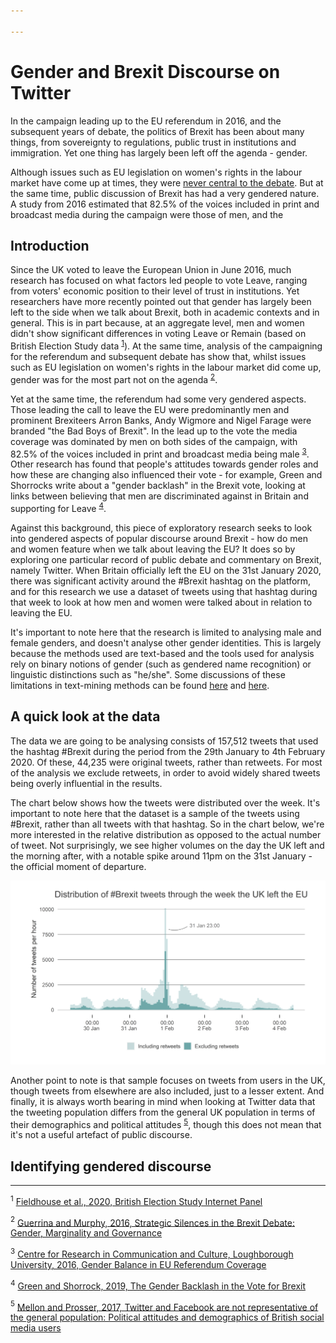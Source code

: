 ```yaml
---

---
```


# Gender and Brexit Discourse on Twitter

In the campaign leading up to the EU referendum in 2016, and the subsequent years of debate, the politics of Brexit has been about many things, from sovereignty to regulations, public trust in institutions and immigration. Yet one thing has largely been left off the agenda - gender.

Although issues such as EU legislation on women's rights in the labour market have come up at times, they were [never central to the debate](https://ecpr.eu/Events/PaperDetails.aspx?PaperID=33436&EventID=114). But at the same time, public discussion of Brexit has had a very gendered nature. A study from 2016 estimated that 82.5% of the voices included in print and broadcast media during the campaign were those of men, and the

## Introduction
Since the UK voted to leave the European Union in June 2016, much research has focused on what factors led people to vote Leave, ranging from voters' economic position to their level of trust in institutions. Yet researchers have more recently pointed out that gender has largely been left to the side when we talk about Brexit, both in academic contexts and in general. This is in part because, at an aggregate level, men and women didn't show significant differences in voting Leave or Remain (based on British Election Study data <sup>[1](#fn1)</sup>). At the same time, analysis of the campaigning for the referendum and subsequent debate has show that, whilst issues such as EU legislation on women's rights in the labour market did come up, gender was for the most part not on the agenda <sup>[2](#fn2)</sup>.

Yet at the same time, the referendum had some very gendered aspects. Those leading the call to leave the EU were predominantly men and prominent Brexiteers Arron Banks, Andy Wigmore and Nigel Farage were branded "the Bad Boys of Brexit". In the lead up to the vote the media coverage was dominated by men on both sides of the campaign, with 82.5% of the voices included in print and broadcast media being male <sup>[3](#fn3)</sup>. Other research has found that people's attitudes towards gender roles and how these are changing also influenced their vote - for example, Green and Shorrocks write about a "gender backlash" in the Brexit vote, looking at links between believing that men are discriminated against in Britain and supporting for Leave <sup>[4](#fn4)</sup>.

Against this background, this piece of exploratory research seeks to look into gendered aspects of popular discourse around Brexit - how do men and women feature when we talk about leaving the EU? It does so by exploring one particular record of public debate and commentary on Brexit, namely Twitter. When Britain officially left the EU on the 31st January 2020, there was significant activity around the #Brexit hashtag on the platform, and for this research we use a dataset of tweets using that hashtag during that week to look at how men and women were talked about in relation to leaving the EU.

It's important to note here that the research is limited to analysing male and female genders, and doesn't analyse other gender identities. This is largely because the methods used are text-based and the tools used for analysis rely on binary notions of gender (such as gendered name recognition) or linguistic distinctions such as "he/she". Some discussions of these limitations in text-mining methods can be found [here](https://www.frontiersin.org/articles/10.3389/fdata.2019.00029/full) and [here](http://www.digitalhumanities.org/dhq/vol/9/3/000223/000223.html).

 
## A quick look at the data
The data we are going to be analysing consists of 157,512 tweets that used the hashtag #Brexit during the period from the 29th January to 4th February 2020. Of these, 44,235 were original tweets, rather than retweets. For most of the analysis we exclude retweets, in order to avoid widely shared tweets being overly influential in the results.

The chart below shows how the tweets were distributed over the week. It's important to note here that the dataset is a sample of the tweets using #Brexit, rather than all tweets with that hashtag. So in the chart below, we're more interested in the relative distribution as opposed to the actual number of tweet. Not surprisingly, we see higher volumes on the day the UK left and the morning after, with a notable spike around 11pm on the 31st January - the official moment of departure.

![Plot of tweet frequency over time](/assets/images/plots/tweet_frequency_over_time.png)

Another point to note is that sample focuses on tweets from users in the UK, though tweets from elsewhere are also included, just to a lesser extent. And finally, it is always worth bearing in mind when looking at Twitter data that the tweeting population differs from the general UK population in terms of their demographics and political attitudes <sup>[5](#fn5)</sup>, though this does not mean that it's not a useful artefact of public discourse.

## Identifying gendered discourse

___
<a name = "fn1"><sup>1</sup> <a href = "https://www.britishelectionstudy.com/data-objects/panel-study-data/" target = "_blank">Fieldhouse et al., 2020, British Election Study Internet Panel</a></a>

<a name = "fn2"><sup>2</sup> <a href = "https://ecpr.eu/Events/PaperDetails.aspx?PaperID=33436&EventID=114" target = "_blank">Guerrina and Murphy, 2016, Strategic Silences in the Brexit Debate: Gender, Marginality and Governance</a></a>

<a name = "fn3"><sup>3</sup> <a href = "https://blog.lboro.ac.uk/crcc/eu-referendum/gender-balance-eu-referendum-coverage/" target = "_blank">Centre for Research in Communication and Culture, Loughborough University, 2016, Gender Balance in EU Referendum Coverage</a></a>

<a name = "fn4"><sup>4</sup> <a href = "https://papers.ssrn.com/sol3/papers.cfm?abstract_id=3429689" target = "_blank">Green and Shorrock, 2019, The Gender Backlash in the Vote for Brexit</a></a>

<a name = "fn5"><sup>5</sup> <a href = "https://journals.sagepub.com/doi/full/10.1177/2053168017720008" target = "_blank">Mellon and Prosser, 2017, Twitter and Facebook are not representative of the general population: Political attitudes and demographics of British social media users</a></a>






<!--stackedit_data:
eyJoaXN0b3J5IjpbLTExNDU0NjU3ODMsMjA5Nzk5MTA1MywtMT
UxMjk3Njg1MV19
-->